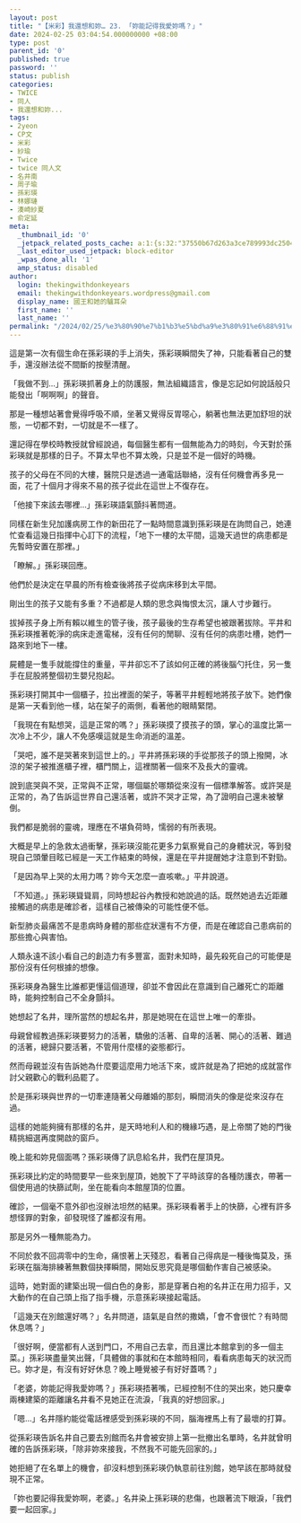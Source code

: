 ```yaml
---
layout: post
title: "【米彩】我還想和妳… 23. 「妳能記得我愛妳嗎？」"
date: 2024-02-25 03:04:54.000000000 +08:00
type: post
parent_id: '0'
published: true
password: ''
status: publish
categories:
- TWICE
- 同人
- 我還想和妳...
tags:
- 2yeon
- CP文
- 米彩
- 紗瑜
- Twice
- twice 同人文
- 名井南
- 周子瑜
- 孫彩瑛
- 林娜璉
- 湊崎紗夏
- 俞定延
meta:
  _thumbnail_id: '0'
  _jetpack_related_posts_cache: a:1:{s:32:"37550b67d263a3ce789993dc25046c5f";a:2:{s:7:"expires";i:1736446834;s:7:"payload";a:6:{i:0;a:1:{s:2:"id";i:85;}i:1;a:1:{s:2:"id";i:219;}i:2;a:1:{s:2:"id";i:3735;}i:3;a:1:{s:2:"id";i:213;}i:4;a:1:{s:2:"id";i:67;}i:5;a:1:{s:2:"id";i:3962;}}}}
  _last_editor_used_jetpack: block-editor
  _wpas_done_all: '1'
  amp_status: disabled
author:
  login: thekingwithdonkeyears
  email: thekingwithdonkeyears.wordpress@gmail.com
  display_name: 國王和她的驢耳朵
  first_name: ''
  last_name: ''
permalink: "/2024/02/25/%e3%80%90%e7%b1%b3%e5%bd%a9%e3%80%91%e6%88%91%e9%82%84%e6%83%b3%e5%92%8c%e5%a6%b3-23-%e3%80%8c%e5%a6%b3%e8%83%bd%e8%a8%98%e5%be%97%e6%88%91%e6%84%9b%e5%a6%b3%e5%97%8e%ef%bc%9f%e3%80%8d/"
---
```


這是第一次有個生命在孫彩瑛的手上消失，孫彩瑛瞬間失了神，只能看著自己的雙手，還沒辦法從不間斷的按壓清醒。

「我做不到...」孫彩瑛抓著身上的防護服，無法組織語言，像是忘記如何說話般只能發出「啊啊啊」的聲音。

那是一種想站著會覺得呼吸不順，坐著又覺得反胃噁心，躺著也無法更加舒坦的狀態，一切都不對，一切就是不一樣了。

還記得在學校時教授就曾經說過，每個醫生都有一個無能為力的時刻，今天對於孫彩瑛就是那樣的日子。不算太早也不算太晚，只是並不是一個好的時機。

孩子的父母在不同的大樓，醫院只是透過一通電話聯絡，沒有任何機會再多見一面，花了十個月才得來不易的孩子從此在這世上不復存在。

「他接下來該去哪裡...」孫彩瑛語氣顫抖著問道。

同樣在新生兒加護病房工作的新田花了一點時間意識到孫彩瑛是在詢問自己，她連忙查看這幾日指揮中心訂下的流程，「地下一樓的太平間，這幾天過世的病患都是先暫時安置在那裡。」

「瞭解。」孫彩瑛回應。

他們於是決定在早晨的所有檢查後將孩子從病床移到太平間。

剛出生的孩子又能有多重？不過都是人類的思念與悔恨太沉，讓人寸步難行。

拔掉孩子身上所有賴以維生的管子後，孩子最後的生存希望也被跟著拔除。平井和孫彩瑛推著乾淨的病床走進電梯，沒有任何的閒聊、沒有任何的病患吐槽，她們一路來到地下一樓。

屍體是一隻手就能撐住的重量，平井卻忘不了該如何正確的將後腦勺托住，另一隻手在屁股將整個初生嬰兒抱起。

孫彩瑛打開其中一個櫃子，拉出裡面的架子，等著平井輕輕地將孩子放下。她們像是第一天看到他一樣，站在架子的兩側，看著他的眼睛緊閉。

「我現在有點想哭，這是正常的嗎？」孫彩瑛摸了摸孩子的頭，掌心的溫度比第一次冷上不少，讓人不免感嘆這就是生命消逝的溫差。

「哭吧，誰不是哭著來到這世上的。」平井將孫彩瑛的手從那孩子的頭上撥開，冰涼的架子被推進櫃子裡，櫃門關上，這裡關著一個來不及長大的靈魂。

說到底哭與不哭，正常與不正常，哪個屬於哪類從來沒有一個標準解答。或許哭是正常的，為了告訴這世界自己還活著，或許不哭才正常，為了證明自己還未被擊倒。

我們都是脆弱的靈魂，理應在不堪負荷時，懦弱的有所表現。

大概是早上的急救太過衝擊，孫彩瑛沒能花更多力氣察覺自己的身體狀況，等到發現自己頭暈目眩已經是一天工作結束的時候，還是在平井提醒她才注意到不對勁。

「是因為早上哭的太用力嗎？妳今天怎麼一直咳嗽。」平井說道。

「不知道。」孫彩瑛聳聳肩，同時想起谷內教授和她說過的話。既然她過去近距離接觸過的病患是確診者，這樣自己被傳染的可能性便不低。

新型肺炎最痛苦不是患病時身體的那些症狀還有不方便，而是在確認自己患病前的那些擔心與害怕。

人類永遠不該小看自己的創造力有多豐富，面對未知時，最先殺死自己的可能便是那份沒有任何根據的想像。

孫彩瑛身為醫生比誰都更懂這個道理，卻並不會因此在意識到自己離死亡的距離時，能夠控制自己不全身顫抖。

她想起了名井，理所當然的想起名井，那是她現在在這世上唯一的牽掛。

母親曾經教過孫彩瑛要努力的活著，驕傲的活著、自卑的活著、開心的活著、難過的活著，總歸只要活著，不管用什麼樣的姿態都行。

然而母親並沒有告訴她為什麼要這麼用力地活下來，或許就是為了把她的成就當作討父親歡心的戰利品罷了。

於是孫彩瑛與世界的一切牽連隨著父母離婚的那刻，瞬間消失的像是從來沒存在過。

這樣的她能夠擁有那樣的名井，是天時地利人和的機緣巧遇，是上帝關了她的門後精挑細選再度開啟的窗戶。

晚上能和妳見個面嗎？孫彩瑛傳了訊息給名井，我們在屋頂見。

孫彩瑛比約定的時間要早一些來到屋頂，她脫下了平時該穿的各種防護衣，帶著一個使用過的快篩試劑，坐在能看向本館屋頂的位置。

確診，一個毫不意外卻也沒辦法坦然的結果。孫彩瑛看著手上的快篩，心裡有許多想怪罪的對象，卻發現怪了誰都沒有用。

那是另外一種無能為力。

不同於救不回凋零中的生命，痛恨著上天殘忍，看著自己得病是一種後悔莫及，孫彩瑛在腦海排練著無數個抉擇瞬間，開始反思究竟是哪個動作害自己被感染。

這時，她對面的建築出現一個白色的身影，那是穿著白袍的名井正在用力招手，又大動作的在自己頭上指了指手機，示意孫彩瑛接起電話。

「這幾天在別館還好嗎？」名井問道，語氣是自然的撒嬌，「會不會很忙？有時間休息嗎？」

「很好啊，便當都有人送到門口，不用自己去拿，而且還比本館拿到的多一個主菜。」孫彩瑛盡量笑出聲，「具體做的事就和在本館時相同，看看病患每天的狀況而已。妳才是，有沒有好好休息？晚上睡覺被子有好好蓋嗎？」

「老婆，妳能記得我愛妳嗎？」孫彩瑛捂著嘴，已經控制不住的哭出來，她只慶幸兩棟建築的距離讓名井看不見她正在流淚，「我真的好想回家。」

「嗯...」名井隱約能從電話裡感受到孫彩瑛的不同，腦海裡馬上有了最壞的打算。

從孫彩瑛告訴名井自己要去別館而名井會被安排上第一批撤出名單時，名井就曾明確的告訴孫彩瑛，「除非妳來接我，不然我不可能先回家的。」

她拒絕了在名單上的機會，卻沒料想到孫彩瑛仍執意前往別館，她早該在那時就發現不正常。

「妳也要記得我愛妳啊，老婆。」名井染上孫彩瑛的悲傷，也跟著流下眼淚，「我們要一起回家。」
